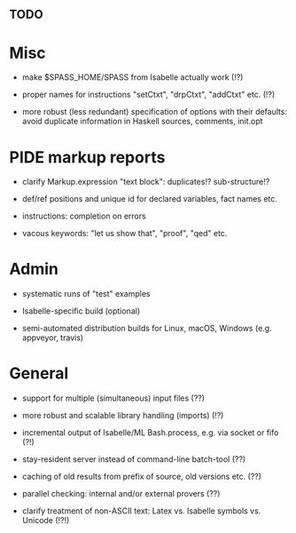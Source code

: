 ## TODO ##

# Misc #

* make $SPASS_HOME/SPASS from Isabelle actually work (!?)

* proper names for instructions "setCtxt", "drpCtxt", "addCtxt" etc. (!?)

* more robust (less redundant) specification of options with their defaults:
  avoid duplicate information in Haskell sources, comments, init.opt


# PIDE markup reports #

* clarify Markup.expression "text block": duplicates!? sub-structure!?

* def/ref positions and unique id for declared variables, fact names etc.

* instructions: completion on errors

* vacous keywords: "let us show that", "proof", "qed" etc.


# Admin #

* systematic runs of "test" examples

* Isabelle-specific build (optional)

* semi-automated distribution builds for Linux, macOS, Windows
  (e.g. appveyor, travis)


# General #

* support for multiple (simultaneous) input files (??)

* more robust and scalable library handling (imports) (!?)

* incremental output of Isabelle/ML Bash.process, e.g. via socket or fifo (?!)

* stay-resident server instead of command-line batch-tool (??)

* caching of old results from prefix of source, old versions etc. (??)

* parallel checking: internal and/or external provers (??)

* clarify treatment of non-ASCII text: Latex vs. Isabelle symbols vs. Unicode (!?!)
